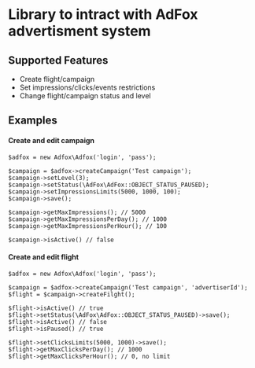# Library to intract with AdFox advertisment system

## Supported Features
* Create flight/campaign
* Set impressions/clicks/events restrictions
* Change flight/campaign status and level

## Examples

#### Create and edit campaign
```
$adfox = new Adfox\Adfox('login', 'pass');

$campaign = $adfox->createCampaign('Test campaign');
$campaign->setLevel(3);
$campaign->setStatus(\AdFox\AdFox::OBJECT_STATUS_PAUSED);
$campaign->setImpressionsLimits(5000, 1000, 100);
$campaign->save();

$campaign->getMaxImpressions(); // 5000
$campaign->getMaxImpressionsPerDay(); // 1000
$campaign->getMaxImpressionsPerHour(); // 100

$campaign->isActive() // false
```

#### Create and edit flight
```
$adfox = new Adfox\Adfox('login', 'pass');

$campaign = $adfox->createCampaign('Test campaign', 'advertiserId');
$flight = $campaign->createFilght();

$flight->isActive() // true
$flight->setStatus(\AdFox\AdFox::OBJECT_STATUS_PAUSED)->save();
$flight->isActive() // false
$flight->isPaused() // true

$flight->setClicksLimits(5000, 1000)->save();
$flight->getMaxClicksPerDay(); // 1000
$flight->getMaxClicksPerHour(); // 0, no limit
```